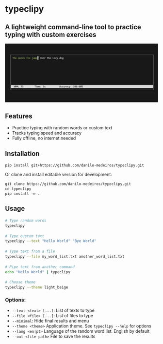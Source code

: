 # typeclipy
## A lightweight command-line tool to practice typing with custom exercises

![Screenshot](assets/screenshot.jpg)

## Features
- Practice typing with random words or custom text
- Tracks typing speed and accuracy
- Fully offline, no internet needed

## Installation
```
pip install git+https://github.com/danilo-medeiros/typeclipy.git
```
Or clone and install editable version for development:
```
git clone https://github.com/danilo-medeiros/typeclipy.git
cd typeclipy
pip install -e .
```

## Usage

```bash
# Type random words
typeclipy

# Type custom text
typeclipy --text "Hello World" "Bye World"

# Type text from a file
typeclipy --file my_word_list.txt another_word_list.txt

# Pipe text from another command
echo "Hello World" | typeclipy

# Choose theme
typeclipy --theme light_beige
```

### Options:
- `--text <text> [...]`: List of texts to type
- `--file <file> [...]`: List of files to type
- `--minimal`: Hide final results and menu
- `--theme <theme>` Application theme. See `typeclipy --help` for options
- `--lang <en|pt>` Language of the random word list. English by default
- `--out <file path>` File to save the results
